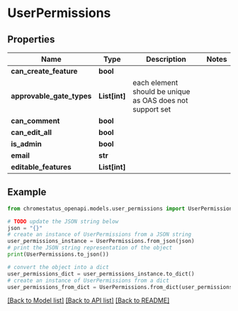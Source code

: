 # UserPermissions


## Properties

Name | Type | Description | Notes
------------ | ------------- | ------------- | -------------
**can_create_feature** | **bool** |  | 
**approvable_gate_types** | **List[int]** | each element should be unique as OAS does not support set | 
**can_comment** | **bool** |  | 
**can_edit_all** | **bool** |  | 
**is_admin** | **bool** |  | 
**email** | **str** |  | 
**editable_features** | **List[int]** |  | 

## Example

```python
from chromestatus_openapi.models.user_permissions import UserPermissions

# TODO update the JSON string below
json = "{}"
# create an instance of UserPermissions from a JSON string
user_permissions_instance = UserPermissions.from_json(json)
# print the JSON string representation of the object
print(UserPermissions.to_json())

# convert the object into a dict
user_permissions_dict = user_permissions_instance.to_dict()
# create an instance of UserPermissions from a dict
user_permissions_from_dict = UserPermissions.from_dict(user_permissions_dict)
```
[[Back to Model list]](../README.md#documentation-for-models) [[Back to API list]](../README.md#documentation-for-api-endpoints) [[Back to README]](../README.md)


